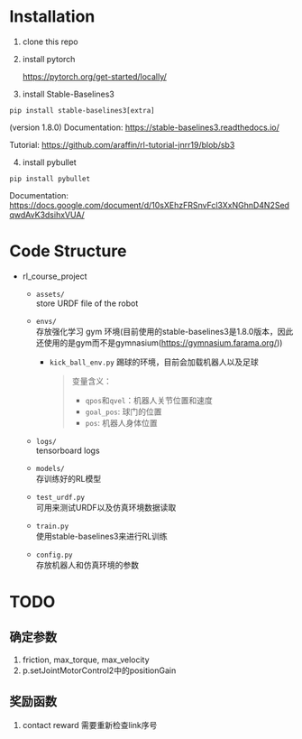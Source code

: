 # Installation
1. clone this repo
2. install pytorch

    https://pytorch.org/get-started/locally/

3. install Stable-Baselines3
```
pip install stable-baselines3[extra]
```
(version 1.8.0)
Documentation: https://stable-baselines3.readthedocs.io/

Tutorial: https://github.com/araffin/rl-tutorial-jnrr19/blob/sb3

4. install pybullet
```
pip install pybullet
```
Documentation: https://docs.google.com/document/d/10sXEhzFRSnvFcl3XxNGhnD4N2SedqwdAvK3dsihxVUA/

# Code Structure
- rl_course_project
    - `assets/` \
        store URDF file of the robot
    - `envs/` \
        存放强化学习 gym 环境(目前使用的stable-baselines3是1.8.0版本，因此还使用的是gym而不是gymnasium(https://gymnasium.farama.org/))
        - `kick_ball_env.py`
        踢球的环境，目前会加载机器人以及足球
            > 变量含义：
            > - `qpos`和`qvel`：机器人关节位置和速度
            > - `goal_pos`: 球门的位置
            > - `pos`: 机器人身体位置

    - `logs/` \
        tensorboard logs
    - `models/`\
        存训练好的RL模型
    - `test_urdf.py`\
        可用来测试URDF以及仿真环境数据读取
    - `train.py`\
        使用stable-baselines3来进行RL训练
    - `config.py`\
        存放机器人和仿真环境的参数

# TODO
## 确定参数
1. friction, max_torque, max_velocity
2. p.setJointMotorControl2中的positionGain
## 奖励函数
1. contact reward 需要重新检查link序号
